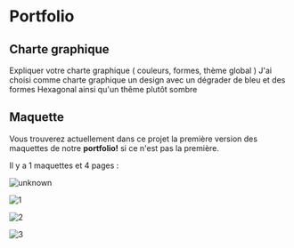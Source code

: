 # Portfolio

## Charte graphique

Expliquer votre charte graphique ( couleurs, formes, thème global ) 
J'ai choisi comme charte graphique un design avec un dégrader de bleu et des formes Hexagonal ainsi qu'un thême plutôt sombre

## Maquette

Vous trouverez actuellement dans ce projet la première version des maquettes de notre **portfolio!**
si ce n'est pas la première.

Il y a 1 maquettes et 4 pages : 

![unknown](https://user-images.githubusercontent.com/85994266/123626168-93cae480-d821-11eb-8bfc-5eea1806c3fb.png)

![1](https://user-images.githubusercontent.com/85994266/123625851-3f276980-d821-11eb-9e10-ea4d098cb221.jpg)

![2](https://user-images.githubusercontent.com/85994266/123625880-48b0d180-d821-11eb-889a-88b03fe9396f.jpg)

![3](https://user-images.githubusercontent.com/85994266/123625924-51a1a300-d821-11eb-9099-9f292e2696b5.jpg)

